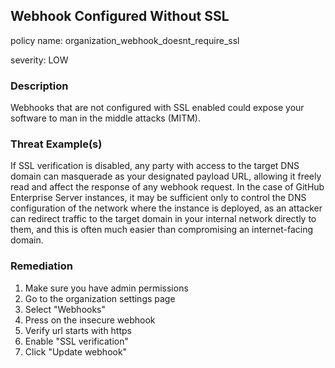## Webhook Configured Without SSL

policy name: organization_webhook_doesnt_require_ssl

severity: LOW

### Description

Webhooks that are not configured with SSL enabled could expose your software to man in the middle attacks (MITM).

### Threat Example(s)

If SSL verification is disabled, any party with access to the target DNS domain can masquerade as your designated payload URL, allowing it freely read and affect the response of any webhook request.
In the case of GitHub Enterprise Server instances, it may be sufficient only to control the DNS configuration of the network where the instance is deployed, as an attacker can redirect traffic to the target domain in your internal network directly to them, and this is often much easier than compromising an internet-facing domain.

### Remediation

1. Make sure you have admin permissions
2. Go to the organization settings page
3. Select "Webhooks"
4. Press on the insecure webhook
5. Verify url starts with https
6. Enable "SSL verification"
7. Click "Update webhook"
